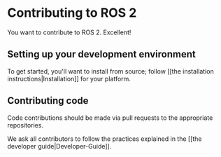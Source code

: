 # Contributing to ROS 2

You want to contribute to ROS 2.
Excellent!


## Setting up your development environment

To get started, you'll want to install from source; follow [[the installation instructions|Installation]] for your platform.


## Contributing code

Code contributions should be made via pull requests to the appropriate repositories.

We ask all contributors to follow the practices explained in the [[the developer guide|Developer-Guide]].
